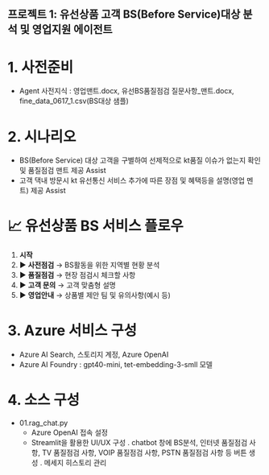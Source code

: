 ## 프로젝트 1: 유선상품 고객 BS(Before Service)대상 분석 및 영업지원 에이전트
 # 1. 사전준비
  *  Agent 사전지식  : 영업맨트.docx, 유선BS품질점검 질문사항_맨트.docx, fine_data_0617_1.csv(BS대상 샘플)
  
 # 2. 시나리오
  * BS(Before Service) 대상 고객을 구별하여 선제적으로 kt품질 이슈가 없는지 확인 및 품질점검 맨트 제공 Assist
  * 고객 댁내 방문시 kt 유선통신 서비스 추가에 따른 장점 및 혜택등을 설명(영업 멘트) 제공 Assist

 # 📈 유선상품 BS 서비스 플로우
   1. **시작**
   2. ▶️ **사전점검** → BS활동을 위한 지역별 현황 분석
   3. ▶️ **품질점검** → 현장 점검시 체크할 사항
   4. ▶️ **고객 문의** → 고객 맞춤형 설명
   5. ▶️ **영업안내** → 상품별 제안 팀 및 유의사항(예시 등)

# 3. Azure 서비스 구성
  * Azure AI Search, 스토리지 계정, Azure OpenAI
  * Azure AI Foundry :  gpt40-mini, tet-embedding-3-smll 모델

# 4. 소스 구성
  * 01.rag_chat.py
    - Azure OpenAI 접속 설정
    - Streamlit을 활용한 UI/UX 구성
      . chatbot 창에 BS분석, 인터넷 품질점검 사항, TV 품질점검 사항, VOIP 품질점검 사항, PSTN 품질점검 사항 등 버튼 생성
      . 메세지 히스토리 관리
